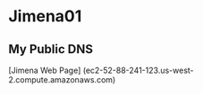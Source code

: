 # Jimena01

My Public DNS
--------------
[Jimena Web Page] (ec2-52-88-241-123.us-west-2.compute.amazonaws.com)

